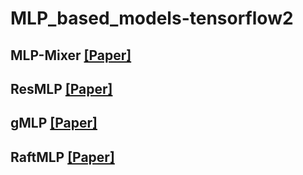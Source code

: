 # MLP_based_models-tensorflow2

## MLP-Mixer [[Paper]](https://arxiv.org/abs/2105.01601)  

## ResMLP [[Paper]](https://arxiv.org/abs/2105.03404)  

## gMLP [[Paper]](https://arxiv.org/abs/2105.08050)  

## RaftMLP [[Paper]](https://arxiv.org/abs/2108.04384)  
